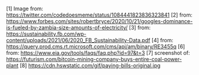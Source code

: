 [1] Image from: https://twitter.com/codedoesmeme/status/1084441823836323841
[2] from: https://www.forbes.com/sites/robertbryce/2020/10/21/googles-dominance-is-fueled-by-zambia-size-amounts-of-electricity/
[3] from: https://sustainability.fb.com/wp-content/uploads/2021/06/2020_FB_Sustainability-Data.pdf
[4] from: https://query.prod.cms.rt.microsoft.com/cms/api/am/binary/RE3455q
[6] from: https://www.eia.gov/tools/faqs/faq.php?id=97&t=3
[7] screenshot of: https://futurism.com/bitcoin-mining-company-buys-entire-coal-power-plant
[8] https://cdn.hswstatic.com/gif/paying-bills-original.jpg
